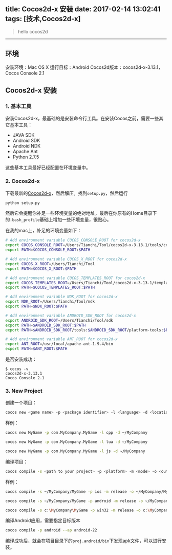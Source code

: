 title: Cocos2d-x 安装
date: 2017-02-14 13:02:41
tags: [技术,Cocos2d-x]
---

>hello cocos2d 

--------

## 环境
安装环境：Mac OS X
运行目标：Android
Cocos2d版本：cocos2d-x-3.13.1，Cocos Console 2.1

<!--more-->

## Cocos2d-x 安装

### 1. 基本工具
安装Cocos2d-x，最基础的是安装命令行工具。在安装Cocos之前，需要一些其它基本工具：

- JAVA SDK
- Android SDK
- Android NDK
- Apache Ant
- Python 2.7.5

这些基本工具最好已经配置在环境变量中。

### 2. Cocos2d-x 

下载最新的[Cocos2d-x](http://www.cocos2d-x.org/download)，然后解压。找到`setup.py`，然后运行

```sh
python setup.py
```

然后它会提醒你补足一些环境变量的绝对地址，最后在你原有的Home目录下的`.bash_profile`基础上增加一些环境变量，很贴心。

在我的mac上，补足的环境变量如下：
```sh
# Add environment variable COCOS_CONSOLE_ROOT for cocos2d-x
export COCOS_CONSOLE_ROOT=/Users/Tianchi/Tool/cocos2d-x-3.13.1/tools/cocos2d-console/bin
export PATH=$COCOS_CONSOLE_ROOT:$PATH

# Add environment variable COCOS_X_ROOT for cocos2d-x
export COCOS_X_ROOT=/Users/Tianchi/Tool
export PATH=$COCOS_X_ROOT:$PATH

# Add environment variable COCOS_TEMPLATES_ROOT for cocos2d-x
export COCOS_TEMPLATES_ROOT=/Users/Tianchi/Tool/cocos2d-x-3.13.1/templates
export PATH=$COCOS_TEMPLATES_ROOT:$PATH

# Add environment variable NDK_ROOT for cocos2d-x
export NDK_ROOT=/Users/Tianchi/Tool/ndk
export PATH=$NDK_ROOT:$PATH

# Add environment variable ANDROID_SDK_ROOT for cocos2d-x
export ANDROID_SDK_ROOT=/Users/Tianchi/Tool/sdk
export PATH=$ANDROID_SDK_ROOT:$PATH
export PATH=$ANDROID_SDK_ROOT/tools:$ANDROID_SDK_ROOT/platform-tools:$PATH

# Add environment variable ANT_ROOT for cocos2d-x
export ANT_ROOT=/usr/local/apache-ant-1.9.4/bin
export PATH=$ANT_ROOT:$PATH
```

是否安装成功：
```
$ cocos -v
cocos2d-x-3.13.1
Cocos Console 2.1
```

### 3. New Project

创建一个项目：

```sh
cocos new <game name> -p <package identifier> -l <language> -d <location>
```

样例：
```sh
cocos new MyGame -p com.MyCompany.MyGame -l cpp -d ~/MyCompany

cocos new MyGame -p com.MyCompany.MyGame -l lua -d ~/MyCompany

cocos new MyGame -p com.MyCompany.MyGame -l js -d ~/MyCompany
```

编译项目：

```sh
cocos compile -s <path to your project> -p <platform> -m <mode> -o <output directory>
```

样例：

```sh
cocos compile -s ~/MyCompany/MyGame -p ios -m release -o ~/MyCompany/MyGame/bin

cocos compile -s ~/MyCompany/MyGame -p android -m release -o ~/MyCompany/MyGame/bin

cocos compile -s c:\MyCompany\MyGame -p win32 -m release -o c:\MyCompany\MyGame\bin
```

编译Android应用，需要指定目标版本
```sh
cocos compile -p android --ap android-22
```

编译成功后，就会在项目目录下的`proj.android/bin`下发现apk文件，可以进行安装。
